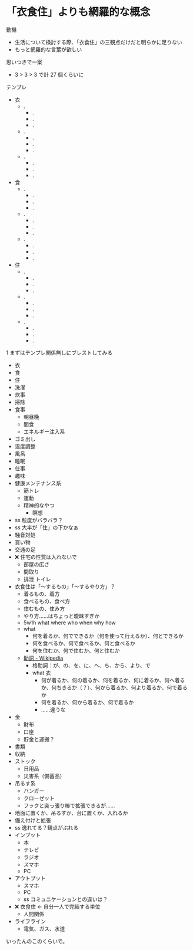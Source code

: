# 「衣食住」よりも網羅的な概念
動機

- 生活について検討する際、「衣食住」の三観点だけだと明らかに足りない
- もっと網羅的な言葉が欲しい

思いつきで一案

- 3 > 3 > 3 で計 27 個くらいに

テンプレ

- 衣
  - .
    - .
    - .
    - .
  - .
    - .
    - .
    - .
  - .
    - .
    - .
    - .
- 食
  - .
    - .
    - .
    - .
  - .
    - .
    - .
    - .
  - .
    - .
    - .
    - .
- 住
  - .
    - .
    - .
    - .
  - .
    - .
    - .
    - .
  - .
    - .
    - .
    - .

1 まずはテンプレ関係無しにブレストしてみる

- 衣
- 食
- 住
- 洗濯
- 炊事
- 掃除
- 食事
  - 朝昼晩
  - 間食
  - エネルギー注入系
- ゴミ出し
- 温度調整
- 風呂
- 睡眠
- 仕事
- 趣味
- 健康メンテナンス系
  - 筋トレ
  - 運動
  - 精神的なやつ
    - 瞑想
- ss 粒度がバラバラ？
- ss 大半が「住」の下かなぁ
- 騒音対処
- 買い物
- 交通の足
- :x: 住宅の性質は入れないで
  - 部屋の広さ
  - 間取り
  - 排泄 トイレ
- 衣食住は「～するもの」「～するやり方」？
  - 着るもの、着方
  - 食べるもの、食べ方
  - 住むもの、住み方
  - やり方……はちょっと曖昧すぎか
  - 5w1h what where who when why how
  - what
    - 何を着るか、何でできるか（何を使って行えるか）、何とできるか
    - 何を食べるか、何で食べるか、何と食べるか
    - 何を住むか、何で住むか、何と住むか
  - [助詞 - Wikipedia](https://ja.wikipedia.org/wiki/%E5%8A%A9%E8%A9%9E)
    - 格助詞：が、の、を、に、へ、ち、から、より、で
    - what 衣
      - 何が着るか、何の着るか、何を着るか、何に着るか、何へ着るか、何ちきるか（？）、何から着るか、何より着るか、何で着るか
      - 何を着るか、何から着るか、何で着るか
      - ……違うな
- 金
  - 財布
  - 口座
  - 貯金と運搬？
- 書類
- 収納
- ストック
  - 日用品
  - 災害系（備蓄品）
- 吊るす系
  - ハンガー
  - クローゼット
  - フックと突っ張り棒で拡張できるが……
- 地面に置くか、吊るすか、台に置くか、入れるか
- 備え付けと拡張
- ss 逸れてる？観点がぶれる
- インプット
  - 本
  - テレビ
  - ラジオ
  - スマホ
  - PC
- アウトプット
  - スマホ
  - PC
  - ss コミュニケーションとの違いは？
- :x: 衣食住 ← 自分一人で完結する単位
  - 人間関係
- ライフライン
  - 電気、ガス、水道

いったんのこのくらいで。
